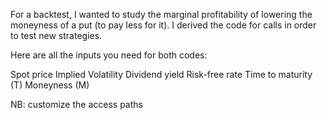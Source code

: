 For a backtest, I wanted to study the marginal profitability of lowering the moneyness of a put (to pay less for it). 
I derived the code for calls in order to test new strategies. 

Here are all the inputs you need for both codes: 

Spot price
Implied Volatility
Dividend yield
Risk-free rate 
Time to maturity (T)
Moneyness (M)

NB: customize the access paths
